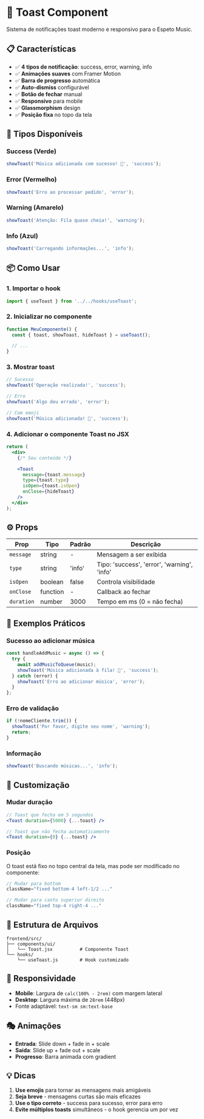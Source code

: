 # 🍞 Toast Component

Sistema de notificações toast moderno e responsivo para o Espeto Music.

## 📋 Características

- ✅ **4 tipos de notificação**: success, error, warning, info
- ✅ **Animações suaves** com Framer Motion
- ✅ **Barra de progresso** automática
- ✅ **Auto-dismiss** configurável
- ✅ **Botão de fechar** manual
- ✅ **Responsivo** para mobile
- ✅ **Glassmorphism** design
- ✅ **Posição fixa** no topo da tela

## 🎨 Tipos Disponíveis

### Success (Verde)
```jsx
showToast('Música adicionada com sucesso! 🎵', 'success');
```

### Error (Vermelho)
```jsx
showToast('Erro ao processar pedido', 'error');
```

### Warning (Amarelo)
```jsx
showToast('Atenção: Fila quase cheia!', 'warning');
```

### Info (Azul)
```jsx
showToast('Carregando informações...', 'info');
```

## 📦 Como Usar

### 1. Importar o hook
```jsx
import { useToast } from '../../hooks/useToast';
```

### 2. Inicializar no componente
```jsx
function MeuComponente() {
  const { toast, showToast, hideToast } = useToast();

  // ...
}
```

### 3. Mostrar toast
```jsx
// Sucesso
showToast('Operação realizada!', 'success');

// Erro
showToast('Algo deu errado', 'error');

// Com emoji
showToast('Música adicionada! 🎵', 'success');
```

### 4. Adicionar o componente Toast no JSX
```jsx
return (
  <div>
    {/* Seu conteúdo */}

    <Toast
      message={toast.message}
      type={toast.type}
      isOpen={toast.isOpen}
      onClose={hideToast}
    />
  </div>
);
```

## ⚙️ Props

| Prop | Tipo | Padrão | Descrição |
|------|------|--------|-----------|
| `message` | string | - | Mensagem a ser exibida |
| `type` | string | 'info' | Tipo: 'success', 'error', 'warning', 'info' |
| `isOpen` | boolean | false | Controla visibilidade |
| `onClose` | function | - | Callback ao fechar |
| `duration` | number | 3000 | Tempo em ms (0 = não fecha) |

## 🎯 Exemplos Práticos

### Sucesso ao adicionar música
```jsx
const handleAddMusic = async () => {
  try {
    await addMusicToQueue(music);
    showToast('Música adicionada à fila! 🎵', 'success');
  } catch (error) {
    showToast('Erro ao adicionar música', 'error');
  }
};
```

### Erro de validação
```jsx
if (!nomeCliente.trim()) {
  showToast('Por favor, digite seu nome', 'warning');
  return;
}
```

### Informação
```jsx
showToast('Buscando músicas...', 'info');
```

## 🎨 Customização

### Mudar duração
```jsx
// Toast que fecha em 5 segundos
<Toast duration={5000} {...toast} />

// Toast que não fecha automaticamente
<Toast duration={0} {...toast} />
```

### Posição
O toast está fixo no topo central da tela, mas pode ser modificado no componente:

```jsx
// Mudar para bottom
className="fixed bottom-4 left-1/2 ..."

// Mudar para canto superior direito
className="fixed top-4 right-4 ..."
```

## 🔧 Estrutura de Arquivos

```
frontend/src/
├── components/ui/
│   └── Toast.jsx          # Componente Toast
└── hooks/
    └── useToast.js        # Hook customizado
```

## 📱 Responsividade

- **Mobile**: Largura de `calc(100% - 2rem)` com margem lateral
- **Desktop**: Largura máxima de `28rem` (448px)
- Fonte adaptável: `text-sm sm:text-base`

## 🎭 Animações

- **Entrada**: Slide down + fade in + scale
- **Saída**: Slide up + fade out + scale
- **Progresso**: Barra animada com gradient

## 💡 Dicas

1. **Use emojis** para tornar as mensagens mais amigáveis
2. **Seja breve** - mensagens curtas são mais eficazes
3. **Use o tipo correto** - success para sucesso, error para erro
4. **Evite múltiplos toasts** simultâneos - o hook gerencia um por vez
